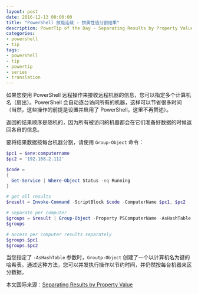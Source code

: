 ```yaml
---
layout: post
date: 2016-12-13 00:00:00
title: "PowerShell 技能连载 - 按属性值分割结果"
description: PowerTip of the Day - Separating Results by Property Value
categories:
- powershell
- tip
tags:
- powershell
- tip
- powertip
- series
- translation
---
```

如果您使用 PowerShell 远程操作来接收远程机器的信息，您可以指定多个计算机名（扇出）。PowerShell 会自动逐台访问所有的机器，这样可以节省很多时间（当然，这些操作的前提是设置并启用了 PowerShell，这里不再赘述）。

返回的结果顺序是随机的，因为所有被访问的机器都会在它们准备好数据的时候返回各自的信息。

要将结果数据按每台机器分割，请使用 `Group-Object` 命令：

```powershell
$pc1 = $env:computername
$pc2 = '192.168.2.112'

$code = 
{
  Get-Service | Where-Object Status -eq Running
}

# get all results
$result = Invoke-Command -ScriptBlock $code -ComputerName $pc1, $pc2 

# separate per computer
$groups = $result | Group-Object -Property PSComputerName -AsHashTable 
$groups

# access per computer results separately
$groups.$pc1
$groups.$pc2
```

当您指定了 `-AsHashTable` 参数时，`Groutp-Object` 创建了一个以计算机名为键的哈希表。通过这种方法，您可以并发执行操作以节约时间，并仍然按每台机器来区分数据。

<!--more-->
本文国际来源：[Separating Results by Property Value](http://community.idera.com/powershell/powertips/b/tips/posts/separating-results-by-property-value)
